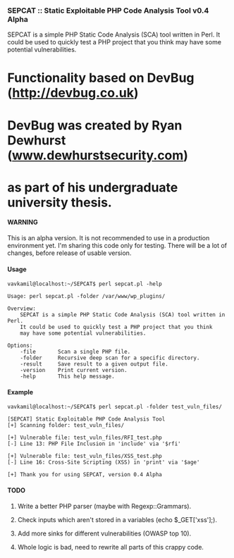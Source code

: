 ### SEPCAT :: Static Exploitable PHP Code Analysis Tool v0.4 Alpha

SEPCAT is a simple PHP Static Code Analysis (SCA) tool written in Perl.
It could be used to quickly test a PHP project that you think may have some potential vulnerabilities.

# Functionality based on DevBug (http://devbug.co.uk)
#
# DevBug was created by Ryan Dewhurst (www.dewhurstsecurity.com)
# as part of his undergraduate university thesis.

#### WARNING

This is an alpha version. It is not recommended to use in a production environment yet. I'm sharing this code only for testing. There will be a lot of changes, before release of usable version.

#### Usage

```
vavkamil@localhost:~/SEPCAT$ perl sepcat.pl -help

Usage: perl sepcat.pl -folder /var/www/wp_plugins/

Overview:
    SEPCAT is a simple PHP Static Code Analysis (SCA) tool written in Perl.
    It could be used to quickly test a PHP project that you think
    may have some potential vulnerabilities.

Options:
    -file       Scan a single PHP file.
    -folder     Recursive deep scan for a specific directory.
    -result     Save result to a given output file.
    -version    Print current version.
    -help       This help message.
```

#### Example

```
vavkamil@localhost:~/SEPCAT$ perl sepcat.pl -folder test_vuln_files/

[SEPCAT] Static Exploitable PHP Code Analysis Tool
[+] Scanning folder: test_vuln_files/

[+] Vulnerable file: test_vuln_files/RFI_test.php
[-] Line 13: PHP File Inclusion in 'include' via '$rfi'

[+] Vulnerable file: test_vuln_files/XSS_test.php
[-] Line 16: Cross-Site Scripting (XSS) in 'print' via '$age'

[+] Thank you for using SEPCAT, version 0.4 Alpha

```

#### TODO
1) Write a better PHP parser (maybe with Regexp::Grammars).

2) Check inputs which aren't stored in a variables (echo $_GET['xss'];).

3) Add more sinks for different vulnerabilities (OWASP top 10).

4) Whole logic is bad, need to rewrite all parts of this crappy code.